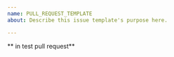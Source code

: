 ```yaml
---
name: PULL_REQUEST_TEMPLATE
about: Describe this issue template's purpose here.

---
```


** in test pull request**

